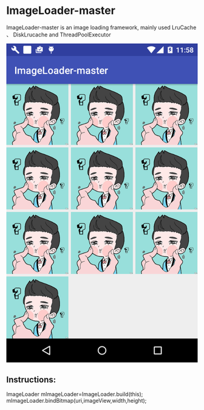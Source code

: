# ImageLoader-master
ImageLoader-master is an image loading framework, mainly used LruCache 、 DiskLrucache and ThreadPoolExecutor



![image](https://github.com/FreetoflyBai/ImageLoader-master/blob/master/screenshots/1.png)


## Instructions:

ImageLoader mImageLoader=ImageLoader.build(this);
mImageLoader.bindBitmap(uri,imageView,width,height);
